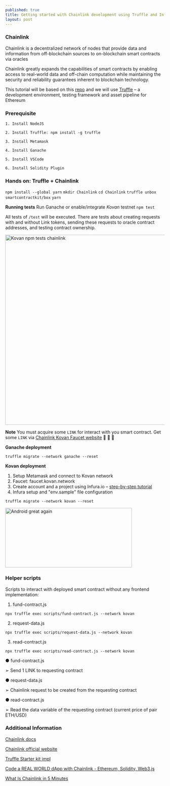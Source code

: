 ```yaml
---
published: true
title: Getting started with Chainlink development using Truffle and Infura
layout: post
---
```


### Chainlink
Chainlink is a decentralized network of nodes that provide data and
information from off-blockchain sources to on-blockchain smart
contracts via oracles

Chainlink greatly expands the capabilities of smart contracts by enabling access to real-world data and off-chain computation while maintaining the security and reliability guarantees inherent to blockchain technology.

This tutorial will be based on this [repo] and we will use [Truffle] – a development environment, testing framework and asset pipeline for Ethereum 

### Prerequisite
    1. Install NodeJS

    2. Install Truffle: npm install -g truffle

    3. Install Metamask

    4. Install Ganache

    5. Install VSCode

    6. Install Solidity Plugin


### Hands on: Truffle + Chainlink
`npm install --global yarn`
`mkdir Chainlink`
`cd Chainlink`
`truffle unbox smartcontractkit/box`
`yarn`

**Running tests**
Run Ganache or enable/integrate
*Kovan* testnet
`npm test`

All tests of `/test` will be executed.
There are tests about creating requests with and without Link tokens, sending these requests to oracle contract addresses, and testing contract ownership.

<img src="http://maikotrindade.github.io/public/img/kovan-npm-tests-chainlink.jpeg" height="600" width="668" alt="Kovan npm tests chainlink"/>

**Note** 
You must acquire some `LINK` for interact with you smart contract. 
Get some `LINK` via [Chainlink Kovan Faucet website] 🤑 🤑 🤑 

**Ganache deployment**

`truffle migrate --network ganache --reset`

**Kovan deployment**
1. Setup Metamask and connect to Kovan network
2. Faucet: faucet.kovan.network
3. Create account and a project using Infura.io – [step-by-step tutorial]
4. Infura setup and "env.sample" file configuration

`truffle migrate --network kovan --reset`

<img src="http://maikotrindade.github.io/public/img/kovan-truffle-chainlink-deploy.jpeg" height="188" width="400" alt="Android great again"/>

### Helper scripts
Scripts to interact with deployed smart contract without any frontend implementation:
1. fund-contract.js

`npx truffle exec scripts/fund-contract.js --network kovan`

2. request-data.js

`npx truffle exec scripts/request-data.js --network kovan`

3. read-contract.js

`npx truffle exec scripts/read-contract.js --network kovan`

● fund-contract.js

➢ Send 1 LINK to requesting contract

● request-data.js

➢ Chainlink request to be created from the requesting contract

● read-contract.js

➢ Read the data variable of the requesting contract (current price of pair ETH/USD)

### Additional Information
[Chainlink docs]

[Chainlink official website]

[Truffle Starter kit impl]

[Code a REAL WORLD dApp with Chainlink - Ethereum, Solidity, Web3.js]

[What Is Chainlink in 5 Minutes]

[Chainlink docs]: https://docs.chain.link/docs/tutorials
[Chainlink official website]: https://chain.link
[Code a REAL WORLD dApp with Chainlink - Ethereum, Solidity, Web3.js]: https://www.youtube.com/watch?v=YLmMNocc1ys&t=1281s44-ways-to-enhance-your-smart-contract-with-chainlink/
[What Is Chainlink in 5 Minutes]: https://www.gemini.com/cryptopedia/what-is-chainlink-and-how-does-it-work
[Truffle Starter kit impl]: https://github.com/CryptoDevBR/crypto-feed-chainlink-oracle
[Truffle]: https://www.trufflesuite.com
[repo]: https://github.com/smartcontractkit/truffle-starter-kit
[step-by-step tutorial]: https://walkingtree.tech/deploying-a-smart-contract-in-rinkeby-using-infura/
[Chainlink Kovan Faucet website]: https://kovan.chain.link/